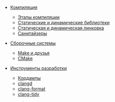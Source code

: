 - [Компиляция](compilation/compilation.md)
  - [Этапы компиляции](compilation/stages.md)
  - [Статические и динамические библиотеки](compilation/libraries.md)
  - [Статическая и динамическая линковка](compilation/linkage.md)
  - [Санитайзеры](compilation/sanitizers.md)

- [Сборочные системы](build_systems/build_systems.md)
  - [Make и друзья](build_systems/make.md)
  - [CMake](build_systems/cmake.md)

- [Инструменты разработки](dev_tools/dev_tools.md)
  - [Кордампы](dev_tools/core_dumps.md)
  - [clangd]()
  - [clang-format]()
  - [clang-tidy]()